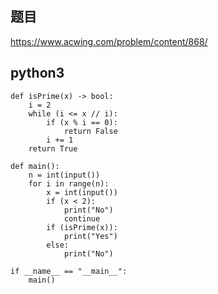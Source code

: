 ## 题目
https://www.acwing.com/problem/content/868/

## python3
```python3
def isPrime(x) -> bool:
    i = 2
    while (i <= x // i):
        if (x % i == 0):
            return False    
        i += 1
    return True

def main():
    n = int(input())
    for i in range(n):
        x = int(input())
        if (x < 2):
            print("No")
            continue
        if (isPrime(x)):
            print("Yes")
        else:
            print("No")
            
if __name__ == "__main__":
    main()
    
```
